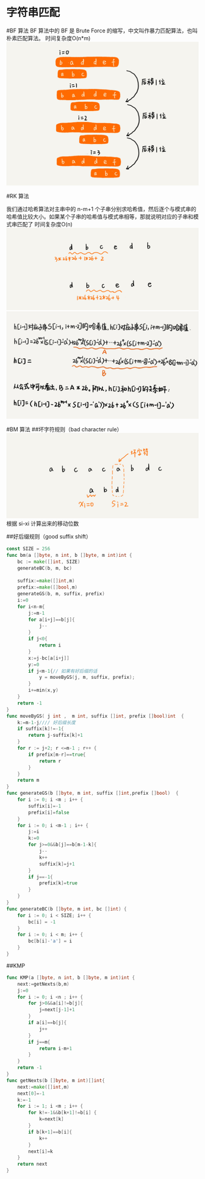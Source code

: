 # 字符串匹配

#BF 算法
BF 算法中的 BF 是 Brute Force 的缩写，中文叫作暴力匹配算法，也叫朴素匹配算法。
时间复杂度O(n*m)
![](img/bf.png)

#RK 算法

我们通过哈希算法对主串中的 n-m+1 个子串分别求哈希值，然后逐个与模式串的哈希值比较大小。如果某个子串的哈希值与模式串相等，那就说明对应的子串和模式串匹配了
时间复杂度O(n)
![](img/rk_string.png)
![](img/rk_hash.png)

#BM 算法
##坏字符规则（bad character rule）
![](img/bm_bad_character.png)
根据 si-xi 计算出来的移动位数

##好后缀规则（good suffix shift）

```go
const SIZE = 256
func bm(a []byte, n int, b []byte, m int)int {
	bc := make([]int, SIZE)
	generateBC(b, m, bc)

	suffix:=make([]int,m)
	prefix:=make([]bool,m)
	generateGS(b, m, suffix, prefix)
	i:=0
	for i<n-m{
		j:=m-1
		for a[i+j]==b[j]{
			j--
		}
		if j<0{
			return i
		}
		x:=j-bc[a[i+j]]
		y:=0
		if j<m-1{// 如果有好后缀的话
			y = moveByGS(j, m, suffix, prefix);
		}
		i+=min(x,y)
	}
	return -1
}
func moveByGS( j int ,  m int, suffix []int, prefix []bool)int  {
	k:=m-1-j//// 好后缀长度
	if suffix[k]!=-1{
		return j-suffix[k]+1
	}
	for r := j+2; r <=m-1 ; r++ {
		if prefix[m-r]==true{
			return r
		}
	}
	return m
}
func generateGS(b []byte, m int, suffix []int,prefix []bool)  {
	for i := 0; i <m ; i++ {
		suffix[i]=-1
		prefix[i]=false
	}
	for i := 0; i <m-1 ; i++ {
		j:=i
		k:=0
		for j>=0&&b[j]==b[m-1-k]{
			j--
			k++
			suffix[k]=j+1
		}
		if j==-1{
			prefix[k]=true
		}
	}
}
func generateBC(b []byte, m int, bc []int) {
	for i := 0; i < SIZE; i++ {
		bc[i] = -1
	}
	for i := 0; i < m; i++ {
		bc[b[i]-'a'] = i
	}
}
```

##KMP

```go
func KMP(a []byte, n int, b []byte, m int)int {
	next:=getNexts(b,m)
	j:=0
	for i := 0; i <n ; i++ {
		for j>0&&a[i]!=b[j]{
			j=next[j-1]+1
		}
		if a[i]==b[j]{
			j++
		}
		if j==m{
			return i-m+1
		}
	}
	return -1
}
func getNexts(b []byte, m int)[]int{
	next:=make([]int,m)
	next[0]=-1
	k:=-1
	for i := 1; i <m ; i++ {
		for k!=-1&&b[k+1]!=b[i] {
			k=next[k]
		}
		if b[k+1]==b[i]{
			k++
		}
		next[i]=k
	}
	return next
}
```


